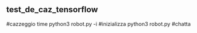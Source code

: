 ## test_de_caz_tensorflow
#cazzeggio time
python3 robot.py -i #inizializza 
python3 robot.py #chatta 
